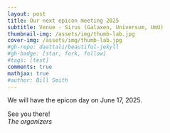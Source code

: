 ```yaml
---
layout: post
title: Our next epicon meeting 2025
subtitle: Venue - Sirus (Galaxen, Universum, UmU)
thumbnail-img: /assets/img/thumb-lab.jpg
cover-img: /assets/img/thumb-lab.jpg
#gh-repo: daattali/beautiful-jekyll
#gh-badge: [star, fork, follow]
#tags: [test]
comments: true
mathjax: true
#author: Bill Smith
---
```


We will have the epicon day on June 17, 2025.

See you there!<br>
*The organizers* 

